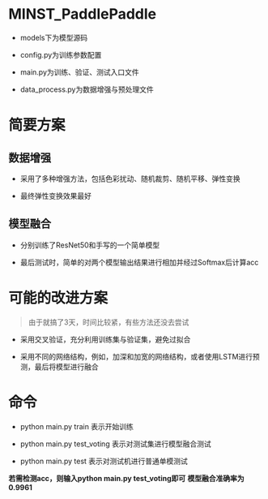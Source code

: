 # MINST_PaddlePaddle

- models下为模型源码

- config.py为训练参数配置

- main.py为训练、验证、测试入口文件

- data_process.py为数据增强与预处理文件


# 简要方案

## 数据增强

- 采用了多种增强方法，包括色彩扰动、随机裁剪、随机平移、弹性变换

- 最终弹性变换效果最好

## 模型融合

- 分别训练了ResNet50和手写的一个简单模型

- 最后测试时，简单的对两个模型输出结果进行相加并经过Softmax后计算acc


# 可能的改进方案

> 由于就搞了3天，时间比较紧，有些方法还没去尝试

- 采用交叉验证，充分利用训练集与验证集，避免过拟合

- 采用不同的网络结构，例如，加深和加宽的网络结构，或者使用LSTM进行预测，最后将模型进行融合


# 命令

- python main.py train 表示开始训练

- python main.py test_voting 表示对测试集进行模型融合测试

- python main.py test 表示对测试机进行普通单模测试


**若需检测acc，则输入python main.py test_voting即可**
**模型融合准确率为0.9961**